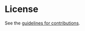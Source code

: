 # License

See the
[guidelines for contributions](https://github.com/aaronpk/openid-connect-full-backchannel-logout/blob/main/CONTRIBUTING.md).
